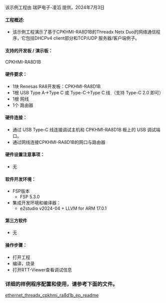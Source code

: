 该示例工程由 瑞萨电子-凌滔 提供，2024年7月3日

#### 工程概述:
* 该示例工程演示了基于CPKHMI-RA8D1B的Threadx Netx Duo的网络通信程序，它包括DHCPv4 client部分和TCP/UDP 服务器/客户端例子。 

#### 支持的开发板 / 演示板：
CPKHMI-RA8D1B

#### 硬件要求：
* 1块 Renesas RA8开发板：CPKHMI-RA8D1B
* 1根 USB Type A->Type C 或 Type-C->Type C 线 （支持 Type-C 2.0 即可）
* 1根 网线
* 1个 路由器

#### 硬件连接：
* 通过 USB Type-C 线连接调试主机和 CPKHMI-RA8D1B 板上的 USB 调试端口。
* 通过网线连接CPKHMI-RA8D1B的网口与路由器

#### 硬件设置注意事项：
* 无

#### 软件开发环境：
* FSP版本
  * FSP 5.3.0
* 集成开发环境和编译器：
  * e2studio v2024-04 + LLVM for ARM 17.0.1

#### 第三方软件
* 无

#### 操作步骤：
* 打开工程
* 编译，烧录
* 打开RTT-Viewer查看调试信息


### 详细的样例程序配置和使用，请参考下面的文件。
[ethernet_threadx_cpkhmi_ra8d1b_ep_readme](ethernet_threadx_cpkhmi_ra8d1b_ep_readme.md)

